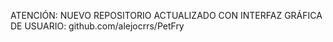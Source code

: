 ATENCIÓN: NUEVO REPOSITORIO ACTUALIZADO CON INTERFAZ GRÁFICA DE USUARIO:
github.com/alejocrrs/PetFry
